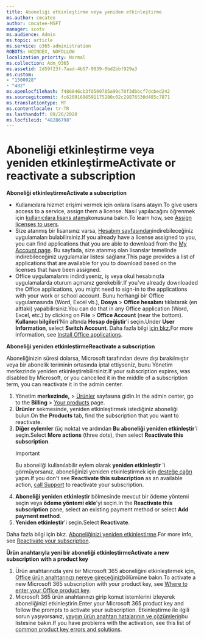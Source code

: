 ```yaml
---
title: Aboneliği etkinleştirme veya yeniden etkinleştirme
ms.author: cmcatee
author: cmcatee-MSFT
manager: scotv
ms.audience: Admin
ms.topic: article
ms.service: o365-administration
ROBOTS: NOINDEX, NOFOLLOW
localization_priority: Normal
ms.collection: Adm_O365
ms.assetid: 2d59f23f-7aad-4b57-9039-0bd2bbf929a3
ms.custom:
- "1500028"
- "482"
ms.openlocfilehash: f486846cb3fd509785a99c70f3dbbcf7dcbed242
ms.sourcegitcommit: fc62091696591175280c02c29876530d485c7871
ms.translationtype: MT
ms.contentlocale: tr-TR
ms.lasthandoff: 09/26/2020
ms.locfileid: "48286798"
---
```

# <a name="activate-or-reactivate-a-subscription"></a><span data-ttu-id="25bf2-102">Aboneliği etkinleştirme veya yeniden etkinleştirme</span><span class="sxs-lookup"><span data-stu-id="25bf2-102">Activate or reactivate a subscription</span></span>

<span data-ttu-id="25bf2-103">**Aboneliği etkinleştirme**</span><span class="sxs-lookup"><span data-stu-id="25bf2-103">**Activate a subscription**</span></span>

- <span data-ttu-id="25bf2-104">Kullanıcılara hizmet erişimi vermek için onlara lisans atayın.</span><span class="sxs-lookup"><span data-stu-id="25bf2-104">To give users access to a service, assign them a license.</span></span> <span data-ttu-id="25bf2-105">Nasıl yapılacağını öğrenmek için [kullanıcılara lisans atama](https://docs.microsoft.com/microsoft-365/admin/manage/assign-licenses-to-users)konusuna bakın.</span><span class="sxs-lookup"><span data-stu-id="25bf2-105">To learn how, see [Assign licenses to users](https://docs.microsoft.com/microsoft-365/admin/manage/assign-licenses-to-users).</span></span>
- <span data-ttu-id="25bf2-106">Size atanmış bir lisansınız varsa, [Hesabım sayfasından](https://portal.office.com/account/#installs)indirebileceğiniz uygulamaları bulabilirsiniz.</span><span class="sxs-lookup"><span data-stu-id="25bf2-106">If you already have a license assigned to you, you can find applications that you are able to download from the [My Account page](https://portal.office.com/account/#installs).</span></span> <span data-ttu-id="25bf2-107">Bu sayfada, size atanmış olan lisanslar temelinde indirebileceğiniz uygulamalar listesi sağlanır.</span><span class="sxs-lookup"><span data-stu-id="25bf2-107">This page provides a list of applications that are available for you to download based on the licenses that have been assigned.</span></span>
- <span data-ttu-id="25bf2-108">Office uygulamalarını indirdiyseniz, iş veya okul hesabınızla uygulamalarda oturum açmanız gerekebilir.</span><span class="sxs-lookup"><span data-stu-id="25bf2-108">If you've already downloaded the Office applications, you might need to sign-in to the applications with your work or school account.</span></span> <span data-ttu-id="25bf2-109">Bunu herhangi bir Office uygulamasında (Word, Excel vb.), **Dosya**  >  **Office hesabını** tıklatarak (en alttaki) yapabilirsiniz.</span><span class="sxs-lookup"><span data-stu-id="25bf2-109">You can do that in any Office application (Word, Excel, etc.) by clicking on **File** > **Office Account** (near the bottom).</span></span> <span data-ttu-id="25bf2-110">**Kullanıcı bilgileri**'Nin altında **Hesap değiştir**'i seçin.</span><span class="sxs-lookup"><span data-stu-id="25bf2-110">Under **User Information**, select **Switch Account**.</span></span> <span data-ttu-id="25bf2-111">Daha fazla bilgi [için bkz.](https://docs.microsoft.com/microsoft-365/admin/setup/install-applications)</span><span class="sxs-lookup"><span data-stu-id="25bf2-111">For more information, see [Install Office applications](https://docs.microsoft.com/microsoft-365/admin/setup/install-applications).</span></span>

<span data-ttu-id="25bf2-112">**Aboneliği yeniden etkinleştirme**</span><span class="sxs-lookup"><span data-stu-id="25bf2-112">**Reactivate a subscription**</span></span>

<span data-ttu-id="25bf2-113">Aboneliğinizin süresi dolarsa, Microsoft tarafından devre dışı bırakılmıştır veya bir abonelik teriminin ortasında iptal ettiyseniz, bunu Yönetim merkezinde yeniden etkinleştirebilirsiniz.</span><span class="sxs-lookup"><span data-stu-id="25bf2-113">If your subscription expires, was disabled by Microsoft, or you cancelled it in the middle of a subscription term, you can reactivate it in the admin center.</span></span>
  
1. <span data-ttu-id="25bf2-114">Yönetim **merkezinde,**  >  [Ürünler](https://go.microsoft.com/fwlink/p/?linkid=842054) sayfasına gidin.</span><span class="sxs-lookup"><span data-stu-id="25bf2-114">In the admin center, go to the **Billing** > [Your products](https://go.microsoft.com/fwlink/p/?linkid=842054) page.</span></span>
2. <span data-ttu-id="25bf2-115">**Ürünler** sekmesinde, yeniden etkinleştirmek istediğiniz aboneliği bulun.</span><span class="sxs-lookup"><span data-stu-id="25bf2-115">On the **Products** tab, find the subscription that you want to reactivate.</span></span>
3. <span data-ttu-id="25bf2-116">**Diğer eylemler** (üç nokta) ve ardından **Bu aboneliği yeniden etkinleştir**'i seçin.</span><span class="sxs-lookup"><span data-stu-id="25bf2-116">Select **More actions** (three dots), then select **Reactivate this subscription**.</span></span>
    > [!IMPORTANT]
    > <span data-ttu-id="25bf2-117">Bu aboneliği kullanılabilir eylem olarak **yeniden etkinleştir** 'i görmüyorsanız, aboneliğinizi yeniden etkinleştirmek için [desteğe çağrı](https://docs.microsoft.com/microsoft-365/admin/contact-support-for-business-products) yapın.</span><span class="sxs-lookup"><span data-stu-id="25bf2-117">If you don't see **Reactivate this subscription** as an available action, [call Support](https://docs.microsoft.com/microsoft-365/admin/contact-support-for-business-products) to reactivate your subscription.</span></span>
4. <span data-ttu-id="25bf2-118">**Aboneliği yeniden etkinleştir** bölmesinde mevcut bir ödeme yöntemi seçin veya **ödeme yöntemi ekle**'yi seçin.</span><span class="sxs-lookup"><span data-stu-id="25bf2-118">In the **Reactivate this subscription** pane, select an existing payment method or select **Add payment method**.</span></span>
5. <span data-ttu-id="25bf2-119">**Yeniden etkinleştir**'i seçin.</span><span class="sxs-lookup"><span data-stu-id="25bf2-119">Select **Reactivate**.</span></span>

<span data-ttu-id="25bf2-120">Daha fazla bilgi için bkz. [Aboneliğinizi yeniden etkinleştirme](https://docs.microsoft.com/microsoft-365/commerce/subscriptions/reactivate-your-subscription).</span><span class="sxs-lookup"><span data-stu-id="25bf2-120">For more info, see [Reactivate your subscription](https://docs.microsoft.com/microsoft-365/commerce/subscriptions/reactivate-your-subscription).</span></span>

<span data-ttu-id="25bf2-121">**Ürün anahtarıyla yeni bir aboneliği etkinleştirme**</span><span class="sxs-lookup"><span data-stu-id="25bf2-121">**Activate a new subscription with a product key**</span></span>

1. <span data-ttu-id="25bf2-122">Ürün anahtarınızla yeni bir Microsoft 365 aboneliğini etkinleştirmek için, [Office ürün anahtarınızı nereye gireceğiniz](https://support.office.com/article/where-to-enter-your-office-product-key-0a82e5ae-739e-4b92-a6f4-2ec780c185db)bölümüne bakın.</span><span class="sxs-lookup"><span data-stu-id="25bf2-122">To activate a new Microsoft 365 subscription with your product key, see [Where to enter your Office product key](https://support.office.com/article/where-to-enter-your-office-product-key-0a82e5ae-739e-4b92-a6f4-2ec780c185db).</span></span>
2. <span data-ttu-id="25bf2-123">Microsoft 365 ürün anahtarınızı girip komut istemlerini izleyerek aboneliğinizi etkinleştirin.</span><span class="sxs-lookup"><span data-stu-id="25bf2-123">Enter your Microsoft 365 product key and follow the prompts to activate your subscription.</span></span> <span data-ttu-id="25bf2-124">Etkinleştirme ile ilgili sorun yaşıyorsanız, [yaygın ürün anahtarı hatalarının ve çözümlerin](https://docs.microsoft.com/microsoft-365/commerce/product-key-errors-and-solutions)bu listesine bakın.</span><span class="sxs-lookup"><span data-stu-id="25bf2-124">If you have problems with the activation, see this list of [common product key errors and solutions](https://docs.microsoft.com/microsoft-365/commerce/product-key-errors-and-solutions).</span></span>